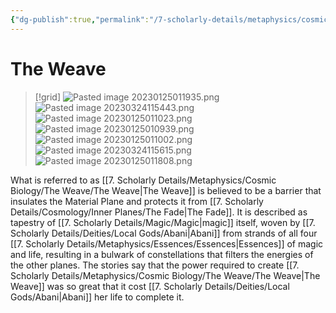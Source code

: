```yaml
---
{"dg-publish":true,"permalink":"/7-scholarly-details/metaphysics/cosmic-biology/the-weave/the-weave/","noteIcon":""}
---
```


# The Weave

>[!grid]
>![Pasted image 20230125011935.png](/img/user/x.%20Assets/Attachments/Pasted%20image%2020230125011935.png)
>![Pasted image 20230324115443.png](/img/user/x.%20Assets/Attachments/Pasted%20image%2020230324115443.png)
>![Pasted image 20230125011023.png](/img/user/x.%20Assets/Attachments/Pasted%20image%2020230125011023.png)
![Pasted image 20230125010939.png](/img/user/x.%20Assets/Attachments/Pasted%20image%2020230125010939.png)
![Pasted image 20230125011002.png](/img/user/x.%20Assets/Attachments/Pasted%20image%2020230125011002.png)
![Pasted image 20230324115615.png](/img/user/x.%20Assets/Attachments/Pasted%20image%2020230324115615.png)
![Pasted image 20230125011808.png](/img/user/x.%20Assets/Attachments/Pasted%20image%2020230125011808.png)

What is referred to as [[7. Scholarly Details/Metaphysics/Cosmic Biology/The Weave/The Weave\|The Weave]] is believed to be a barrier that insulates the Material Plane and protects it from [[7. Scholarly Details/Cosmology/Inner Planes/The Fade\|The Fade]]. It is described as tapestry of [[7. Scholarly Details/Magic/Magic\|magic]] itself, woven by [[7. Scholarly Details/Deities/Local Gods/Abani\|Abani]] from strands of all four [[7. Scholarly Details/Metaphysics/Essences/Essences\|Essences]] of magic and life, resulting in a bulwark of constellations that filters the energies of the other planes. The stories say that the power required to create [[7. Scholarly Details/Metaphysics/Cosmic Biology/The Weave/The Weave\|The Weave]] was so great that it cost [[7. Scholarly Details/Deities/Local Gods/Abani\|Abani]] her life to complete it. 

